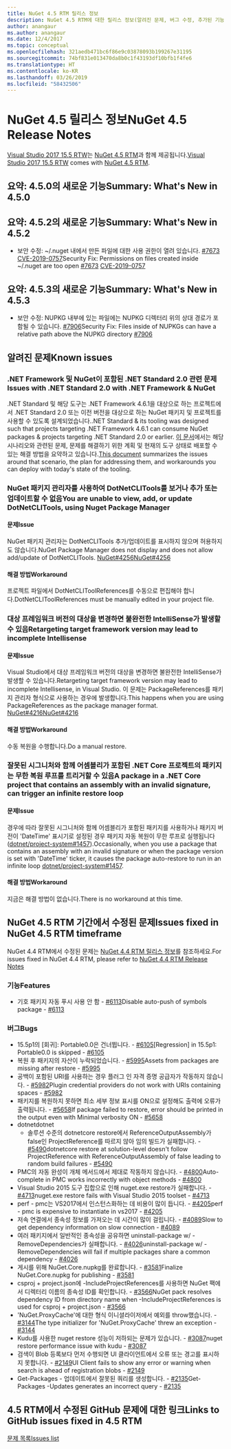```yaml
---
title: NuGet 4.5 RTM 릴리스 정보
description: NuGet 4.5 RTM에 대한 릴리스 정보(알려진 문제, 버그 수정, 추가된 기능 및 DCR 포함)
author: anangaur
ms.author: anangaur
ms.date: 12/4/2017
ms.topic: conceptual
ms.openlocfilehash: 321aedb471bc6f86e9c03878093b199267e31195
ms.sourcegitcommit: 74bf831e013470da8b0c1f43193df10bfb1f4fe6
ms.translationtype: HT
ms.contentlocale: ko-KR
ms.lasthandoff: 03/26/2019
ms.locfileid: "58432506"
---
```

# <a name="nuget-45-release-notes"></a><span data-ttu-id="79cd5-103">NuGet 4.5 릴리스 정보</span><span class="sxs-lookup"><span data-stu-id="79cd5-103">NuGet 4.5 Release Notes</span></span>

<span data-ttu-id="79cd5-104">[Visual Studio 2017 15.5 RTW](https://www.visualstudio.com/news/releasenotes/vs2017-relnotes)는 [NuGet 4.5 RTM](https://dist.nuget.org/win-x86-commandline/v4.5.0/nuget.exe)과 함께 제공됩니다.</span><span class="sxs-lookup"><span data-stu-id="79cd5-104">[Visual Studio 2017 15.5 RTW](https://www.visualstudio.com/news/releasenotes/vs2017-relnotes) comes with [NuGet 4.5 RTM](https://dist.nuget.org/win-x86-commandline/v4.5.0/nuget.exe).</span></span>

## <a name="summary-whats-new-in-450"></a><span data-ttu-id="79cd5-105">요약: 4.5.0의 새로운 기능</span><span class="sxs-lookup"><span data-stu-id="79cd5-105">Summary: What's New in 4.5.0</span></span>

## <a name="summary-whats-new-in-452"></a><span data-ttu-id="79cd5-106">요약: 4.5.2의 새로운 기능</span><span class="sxs-lookup"><span data-stu-id="79cd5-106">Summary: What's New in 4.5.2</span></span>

* <span data-ttu-id="79cd5-107">보안 수정: ~/.nuget 내에서 만든 파일에 대한 사용 권한이 열려 있습니다. [#7673](https://github.com/NuGet/Home/issues/7673) [CVE-2019-0757](https://portal.msrc.microsoft.com/en-us/security-guidance/advisory/CVE-2019-0757)</span><span class="sxs-lookup"><span data-stu-id="79cd5-107">Security Fix: Permissions on files created inside ~/.nuget are too open [#7673](https://github.com/NuGet/Home/issues/7673) [CVE-2019-0757](https://portal.msrc.microsoft.com/en-us/security-guidance/advisory/CVE-2019-0757)</span></span>

## <a name="summary-whats-new-in-453"></a><span data-ttu-id="79cd5-108">요약: 4.5.3의 새로운 기능</span><span class="sxs-lookup"><span data-stu-id="79cd5-108">Summary: What's New in 4.5.3</span></span>

* <span data-ttu-id="79cd5-109">보안 수정: NUPKG 내부에 있는 파일에는 NUPKG 디렉터리 위의 상대 경로가 포함될 수 있습니다. [#7906](https://github.com/NuGet/Home/issues/7906)</span><span class="sxs-lookup"><span data-stu-id="79cd5-109">Security Fix: Files inside of NUPKGs can have a relative path above the NUPKG directory [#7906](https://github.com/NuGet/Home/issues/7906)</span></span>

## <a name="known-issues"></a><span data-ttu-id="79cd5-110">알려진 문제</span><span class="sxs-lookup"><span data-stu-id="79cd5-110">Known issues</span></span>

### <a name="issues-with-net-standard-20-with-net-framework--nuget"></a><span data-ttu-id="79cd5-111">.NET Framework 및 NuGet이 포함된 .NET Standard 2.0 관련 문제</span><span class="sxs-lookup"><span data-stu-id="79cd5-111">Issues with .NET Standard 2.0 with .NET Framework & NuGet</span></span> 

<span data-ttu-id="79cd5-112">.NET Standard 및 해당 도구는 .NET Framework 4.6.1을 대상으로 하는 프로젝트에서 .NET Standard 2.0 또는 이전 버전을 대상으로 하는 NuGet 패키지 및 프로젝트를 사용할 수 있도록 설계되었습니다.</span><span class="sxs-lookup"><span data-stu-id="79cd5-112">.NET Standard & its tooling was designed such that projects targeting .NET Framework 4.6.1 can consume NuGet packages & projects targeting .NET Standard 2.0 or earlier.</span></span> <span data-ttu-id="79cd5-113">[이 문서](https://github.com/dotnet/standard/issues/481)에서는 해당 시나리오와 관련된 문제, 문제를 해결하기 위한 계획 및 현재의 도구 상태로 배포할 수 있는 해결 방법을 요약하고 있습니다.</span><span class="sxs-lookup"><span data-stu-id="79cd5-113">[This document](https://github.com/dotnet/standard/issues/481) summarizes the issues around that scenario, the plan for addressing them, and workarounds you can deploy with today's state of the tooling.</span></span>

### <a name="you-are-unable-to-view-add-or-update-dotnetclitools-using-nuget-package-manager"></a><span data-ttu-id="79cd5-114">NuGet 패키지 관리자를 사용하여 DotNetCLITools를 보거나 추가 또는 업데이트할 수 없음</span><span class="sxs-lookup"><span data-stu-id="79cd5-114">You are unable to view, add, or update DotNetCLITools, using Nuget Package Manager</span></span>

#### <a name="issue"></a><span data-ttu-id="79cd5-115">문제</span><span class="sxs-lookup"><span data-stu-id="79cd5-115">Issue</span></span>

<span data-ttu-id="79cd5-116">NuGet 패키지 관리자는 DotNetCLITools 추가/업데이트를 표시하지 않으며 허용하지도 않습니다.</span><span class="sxs-lookup"><span data-stu-id="79cd5-116">NuGet Package Manager does not display and does not allow add/update of DotNetCLITools.</span></span> [<span data-ttu-id="79cd5-117">NuGet#4256</span><span class="sxs-lookup"><span data-stu-id="79cd5-117">NuGet#4256</span></span>](https://github.com/NuGet/Home/issues/4256)

#### <a name="workaround"></a><span data-ttu-id="79cd5-118">해결 방법</span><span class="sxs-lookup"><span data-stu-id="79cd5-118">Workaround</span></span>

<span data-ttu-id="79cd5-119">프로젝트 파일에서 DotNetCLIToolReferences를 수동으로 편집해야 합니다.</span><span class="sxs-lookup"><span data-stu-id="79cd5-119">DotNetCLIToolReferences must be manually edited in your project file.</span></span>

### <a name="retargeting-target-framework-version-may-lead-to-incomplete-intellisense"></a><span data-ttu-id="79cd5-120">대상 프레임워크 버전의 대상을 변경하면 불완전한 IntelliSense가 발생할 수 있음</span><span class="sxs-lookup"><span data-stu-id="79cd5-120">Retargeting target framework version may lead to incomplete Intellisense</span></span>

#### <a name="issue"></a><span data-ttu-id="79cd5-121">문제</span><span class="sxs-lookup"><span data-stu-id="79cd5-121">Issue</span></span>

<span data-ttu-id="79cd5-122">Visual Studio에서 대상 프레임워크 버전의 대상을 변경하면 불완전한 IntelliSense가 발생할 수 있습니다.</span><span class="sxs-lookup"><span data-stu-id="79cd5-122">Retargeting target framework version may lead to incomplete Intellisense, in Visual Studio.</span></span> <span data-ttu-id="79cd5-123">이 문제는 PackageReferences를 패키지 관리자 형식으로 사용하는 경우에 발생합니다.</span><span class="sxs-lookup"><span data-stu-id="79cd5-123">This happens when you are using PackageReferences as the package manager format.</span></span> [<span data-ttu-id="79cd5-124">NuGet#4216</span><span class="sxs-lookup"><span data-stu-id="79cd5-124">NuGet#4216</span></span>](https://github.com/NuGet/Home/issues/4216)

#### <a name="workaround"></a><span data-ttu-id="79cd5-125">해결 방법</span><span class="sxs-lookup"><span data-stu-id="79cd5-125">Workaround</span></span>

<span data-ttu-id="79cd5-126">수동 복원을 수행합니다.</span><span class="sxs-lookup"><span data-stu-id="79cd5-126">Do a manual restore.</span></span>

### <a name="a-package-in-a-net-core-project-that-contains-an-assembly-with-an-invalid-signature-can-trigger-an-infinite-restore-loop"></a><span data-ttu-id="79cd5-127">잘못된 시그니처와 함께 어셈블리가 포함된 .NET Core 프로젝트의 패키지는 무한 복원 루프를 트리거할 수 있음</span><span class="sxs-lookup"><span data-stu-id="79cd5-127">A package in a .NET Core project that contains an assembly with an invalid signature, can trigger an infinite restore loop</span></span>

#### <a name="issue"></a><span data-ttu-id="79cd5-128">문제</span><span class="sxs-lookup"><span data-stu-id="79cd5-128">Issue</span></span>

<span data-ttu-id="79cd5-129">경우에 따라 잘못된 시그니처와 함께 어셈블리가 포함된 패키지를 사용하거나 패키지 버전이 'DateTime' 표시기로 설정된 경우 패키지 자동 복원이 무한 루프로 실행됩니다([dotnet/project-system#1457](https://github.com/dotnet/project-system/issues/1457)).</span><span class="sxs-lookup"><span data-stu-id="79cd5-129">Occasionally, when you use a package that contains an assembly with an invalid signature or when the package version is set with 'DateTime' ticker, it causes the package auto-restore to run in an infinite loop [dotnet/project-system#1457](https://github.com/dotnet/project-system/issues/1457).</span></span>

#### <a name="workaround"></a><span data-ttu-id="79cd5-130">해결 방법</span><span class="sxs-lookup"><span data-stu-id="79cd5-130">Workaround</span></span>

<span data-ttu-id="79cd5-131">지금은 해결 방법이 없습니다.</span><span class="sxs-lookup"><span data-stu-id="79cd5-131">There is no workaround at this time.</span></span>

## <a name="issues-fixed-in-nuget-45-rtm-timeframe"></a><span data-ttu-id="79cd5-132">NuGet 4.5 RTM 기간에서 수정된 문제</span><span class="sxs-lookup"><span data-stu-id="79cd5-132">Issues fixed in NuGet 4.5 RTM timeframe</span></span>

<span data-ttu-id="79cd5-133">NuGet 4.4 RTM에서 수정된 문제는 [NuGet 4.4 RTM 릴리스 정보](../release-notes/nuget-4.4-RTM.md)를 참조하세요.</span><span class="sxs-lookup"><span data-stu-id="79cd5-133">For issues fixed in NuGet 4.4 RTM, please refer to [NuGet 4.4 RTM Release Notes](../release-notes/nuget-4.4-RTM.md)</span></span> 

### <a name="features"></a><span data-ttu-id="79cd5-134">기능</span><span class="sxs-lookup"><span data-stu-id="79cd5-134">Features</span></span>

- <span data-ttu-id="79cd5-135">기호 패키지 자동 푸시 사용 안 함 - [#6113](https://github.com/NuGet/Home/issues/6113)</span><span class="sxs-lookup"><span data-stu-id="79cd5-135">Disable auto-push of symbols package - [#6113](https://github.com/NuGet/Home/issues/6113)</span></span>

### <a name="bugs"></a><span data-ttu-id="79cd5-136">버그</span><span class="sxs-lookup"><span data-stu-id="79cd5-136">Bugs</span></span>

- <span data-ttu-id="79cd5-137">15.5p1의 [회귀]: Portable0.0은 건너뜁니다. - [#6105](https://github.com/NuGet/Home/issues/6105)</span><span class="sxs-lookup"><span data-stu-id="79cd5-137">[Regression] in 15.5p1: Portable0.0 is skipped - [#6105](https://github.com/NuGet/Home/issues/6105)</span></span>
- <span data-ttu-id="79cd5-138">복원 후 패키지의 자산이 누락되었습니다. - [#5995](https://github.com/NuGet/Home/issues/5995)</span><span class="sxs-lookup"><span data-stu-id="79cd5-138">Assets from packages are missing after restore - [#5995](https://github.com/NuGet/Home/issues/5995)</span></span>
- <span data-ttu-id="79cd5-139">공백이 포함된 URI를 사용하는 경우 플러그 인 자격 증명 공급자가 작동하지 않습니다. - [#5982](https://github.com/NuGet/Home/issues/5982)</span><span class="sxs-lookup"><span data-stu-id="79cd5-139">Plugin credential providers do not work with URIs containing spaces - [#5982](https://github.com/NuGet/Home/issues/5982)</span></span>
- <span data-ttu-id="79cd5-140">패키지를 복원하지 못하면 최소 세부 정보 표시를 ON으로 설정해도 출력에 오류가 출력됩니다. - [#5658](https://github.com/NuGet/Home/issues/5658)</span><span class="sxs-lookup"><span data-stu-id="79cd5-140">If package failed to restore, error should be printed in the output even with Minimal verbosity ON - [#5658](https://github.com/NuGet/Home/issues/5658)</span></span>
- <span data-ttu-id="79cd5-141">dotnet</span><span class="sxs-lookup"><span data-stu-id="79cd5-141">dotnet</span></span>
  - <span data-ttu-id="79cd5-142">솔루션 수준의 dotnetcore restore에서 ReferenceOutputAssembly가 false인 ProjectReference를 따르지 않아 임의 빌드가 실패합니다. - [#5490](https://github.com/NuGet/Home/issues/5490)</span><span class="sxs-lookup"><span data-stu-id="79cd5-142">dotnetcore restore at solution-level doesn't follow ProjectReference with ReferenceOutputAssembly of false leading to random build failures - [#5490](https://github.com/NuGet/Home/issues/5490)</span></span>
- <span data-ttu-id="79cd5-143">PMC의 자동 완성이 개체 메서드에서 제대로 작동하지 않습니다. - [#4800](https://github.com/NuGet/Home/issues/4800)</span><span class="sxs-lookup"><span data-stu-id="79cd5-143">Auto-complete in PMC works incorrectly with object methods - [#4800](https://github.com/NuGet/Home/issues/4800)</span></span>
- <span data-ttu-id="79cd5-144">Visual Studio 2015 도구 집합으로 인해 nuget.exe restore가 실패합니다. - [#4713](https://github.com/NuGet/Home/issues/4713)</span><span class="sxs-lookup"><span data-stu-id="79cd5-144">nuget.exe restore fails with Visual Studio 2015 toolset - [#4713](https://github.com/NuGet/Home/issues/4713)</span></span>
- <span data-ttu-id="79cd5-145">perf - pmc는 VS2017에서 인스턴스화하는 데 비용이 많이 듭니다. - [#4205](https://github.com/NuGet/Home/issues/4205)</span><span class="sxs-lookup"><span data-stu-id="79cd5-145">perf - pmc is expensive to instantiate in vs2017 - [#4205](https://github.com/NuGet/Home/issues/4205)</span></span>
- <span data-ttu-id="79cd5-146">저속 연결에서 종속성 정보를 가져오는 데 시간이 많이 걸립니다. - [#4089](https://github.com/NuGet/Home/issues/4089)</span><span class="sxs-lookup"><span data-stu-id="79cd5-146">Slow to get dependency information on slow connection - [#4089](https://github.com/NuGet/Home/issues/4089)</span></span>
- <span data-ttu-id="79cd5-147">여러 패키지에서 일반적인 종속성을 공유하면 uninstall-package w/ -RemoveDependencies가 실패합니다. - [#4026](https://github.com/NuGet/Home/issues/4026)</span><span class="sxs-lookup"><span data-stu-id="79cd5-147">uninstall-package w/ -RemoveDependencies will fail if multiple packages share a common dependency - [#4026](https://github.com/NuGet/Home/issues/4026)</span></span>
- <span data-ttu-id="79cd5-148">게시를 위해 NuGet.Core.nupkg를 완료합니다. - [#3581](https://github.com/NuGet/Home/issues/3581)</span><span class="sxs-lookup"><span data-stu-id="79cd5-148">Finalize NuGet.Core.nupkg for publishing - [#3581](https://github.com/NuGet/Home/issues/3581)</span></span>
- <span data-ttu-id="79cd5-149">csproj + project.json에 -IncludeProjectReferences를 사용하면 NuGet 팩에서 디렉터리 이름의 종속성 ID를 확인합니다. - [#3566](https://github.com/NuGet/Home/issues/3566)</span><span class="sxs-lookup"><span data-stu-id="79cd5-149">NuGet pack resolves dependency ID from directory name when -IncludeProjectReferences is used for csproj + project.json - [#3566](https://github.com/NuGet/Home/issues/3566)</span></span>
- <span data-ttu-id="79cd5-150">'NuGet.ProxyCache'에 대한 형식 이니셜라이저에서 예외를 throw했습니다. - [#3144](https://github.com/NuGet/Home/issues/3144)</span><span class="sxs-lookup"><span data-stu-id="79cd5-150">The type initializer for 'NuGet.ProxyCache' threw an exception - [#3144](https://github.com/NuGet/Home/issues/3144)</span></span>
- <span data-ttu-id="79cd5-151">Kudu를 사용한 nuget restore 성능이 저하되는 문제가 있습니다. - [#3087](https://github.com/NuGet/Home/issues/3087)</span><span class="sxs-lookup"><span data-stu-id="79cd5-151">nuget restore performance issue with kudu - [#3087](https://github.com/NuGet/Home/issues/3087)</span></span>
- <span data-ttu-id="79cd5-152">검색이 Blob 등록보다 먼저 수행되면 UI 클라이언트에서 오류 또는 경고를 표시하지 못합니다. - [#2149](https://github.com/NuGet/Home/issues/2149)</span><span class="sxs-lookup"><span data-stu-id="79cd5-152">UI Client fails to show any error or warning when search is ahead of registration blobs - [#2149](https://github.com/NuGet/Home/issues/2149)</span></span>
- <span data-ttu-id="79cd5-153">Get-Packages - 업데이트에서 잘못된 쿼리를 생성합니다. - [#2135](https://github.com/NuGet/Home/issues/2135)</span><span class="sxs-lookup"><span data-stu-id="79cd5-153">Get-Packages -Updates generates an incorrect query - [#2135](https://github.com/NuGet/Home/issues/2135)</span></span>

## <a name="links-to-github-issues-fixed-in-45-rtm"></a><span data-ttu-id="79cd5-154">4.5 RTM에서 수정된 GitHub 문제에 대한 링크</span><span class="sxs-lookup"><span data-stu-id="79cd5-154">Links to GitHub issues fixed in 4.5 RTM</span></span>

[<span data-ttu-id="79cd5-155">문제 목록</span><span class="sxs-lookup"><span data-stu-id="79cd5-155">Issues list</span></span>](https://github.com/NuGet/Home/issues?q=is%3Aissue+milestone%3A4.5+is%3Aclosed)
